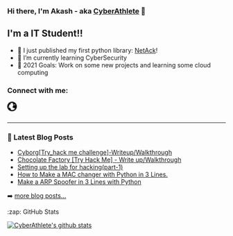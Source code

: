 ### Hi there, I'm Akash - aka [CyberAthlete][website] 👋


## I'm a IT Student!!

- 🔭 I just published my first python library: [NetAck][course]!
- 🌱 I’m currently learning CyberSecurity
- 🥅 2021 Goals: Work on some new projects and learning some cloud computing

### Connect with me:

[<img align="left" alt="codeSTACKr.com" width="22px" src="https://raw.githubusercontent.com/iconic/open-iconic/master/svg/globe.svg" />][website]
<br />
<br />


---

### 📕 Latest Blog Posts

<!-- BLOG-POST-LIST:START -->
- [Cyborg[Try_hack me challenge]-Writeup/Walkthrough](https://error404python.blogspot.com/2021/01/cyborgtryhack-me-challenge.html)
- [Chocolate Factory [Try Hack Me] - Write up/Walkthrough](https://error404python.blogspot.com/2021/01/chocolate-factory-try-hack-me-write.html)
- [Setting up the lab for hacking(part-1)](https://error404python.blogspot.com/2020/11/blog-post.html)
- [How to Make a MAC changer with Python in 3 Lines.](https://error404python.blogspot.com/2020/12/how-to-make-mac-changer-with-python-in.html)
- [Make a ARP Spoofer in 3 Lines with Python](https://error404python.blogspot.com/2020/11/make-arp-spoofer-in-3-lines-with-python.html)
<!-- BLOG-POST-LIST:END -->

➡️ [more blog posts...](https://e4o4.blogspot.com//)


</details>
  
  
  <summary>:zap: GitHub Stats</summary>
  
  [![CyberAthlete's github stats](https://github-readme-stats.vercel.app/api?username=cyberathlete&hide=contribs,prs&show_icons=true&theme=radical)](https://github.com//github-readme-stats)

[website]: https://e4o4.blogspot.com//
[course]: https://pypi.org/project/netack/
